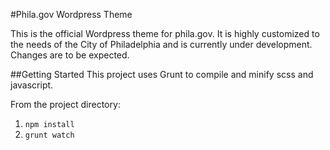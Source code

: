 #Phila.gov Wordpress Theme

This is the official Wordpress theme for phila.gov. It is highly customized to the needs of the City of Philadelphia and is currently under development. Changes are to be expected.

##Getting Started
This project uses Grunt to compile and minify scss and javascript.

From the project directory:

1. `npm install`
2. `grunt watch`

